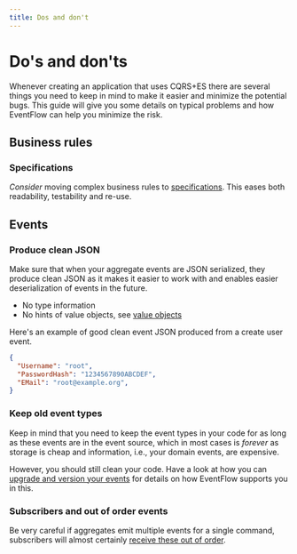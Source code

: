 ```yaml
---
title: Dos and don't
---
```


# Do's and don'ts

Whenever creating an application that uses CQRS+ES there are several
things you need to keep in mind to make it easier and minimize the
potential bugs. This guide will give you some details on typical
problems and how EventFlow can help you minimize the risk.

## Business rules

### Specifications

*Consider* moving complex business rules to [specifications](specifications.md).
This eases both readability, testability and re-use.


## Events

### Produce clean JSON

Make sure that when your aggregate events are JSON serialized, they
produce clean JSON as it makes it easier to work with and enables
easier deserialization of events in the future.

-  No type information
-  No hints of value objects, see [value objects](value-objects.md)

Here's an example of good clean event JSON produced from a create user
event.

```json
{
  "Username": "root",
  "PasswordHash": "1234567890ABCDEF",
  "EMail": "root@example.org",
}
```


### Keep old event types

Keep in mind that you need to keep the event types in your code for as
long as these events are in the event source, which in most cases is
*forever* as storage is cheap and information, i.e., your domain events,
are expensive.

However, you should still clean your code. Have a look at how you can
[upgrade and version your events](../basics/event-upgrade.md) for details on
how EventFlow supports you in this.


### Subscribers and out of order events

Be very careful if aggregates emit multiple events for a single command,
subscribers will almost certainly
[receive these out of order](../basics/subscribers.md#out-of-order-events).
